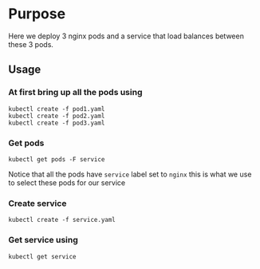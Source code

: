 # Purpose
Here we deploy 3 nginx pods and a service that load balances between these 3 pods.

## Usage
### At first bring up all the pods using
```
kubectl create -f pod1.yaml
kubectl create -f pod2.yaml
kubectl create -f pod3.yaml
```

### Get pods
`kubectl get pods -F service`

Notice that all the pods have `service` label set to `nginx` this is what we use to select these pods for our service

### Create service
`kubectl create -f service.yaml`

### Get service using
`kubectl get service`